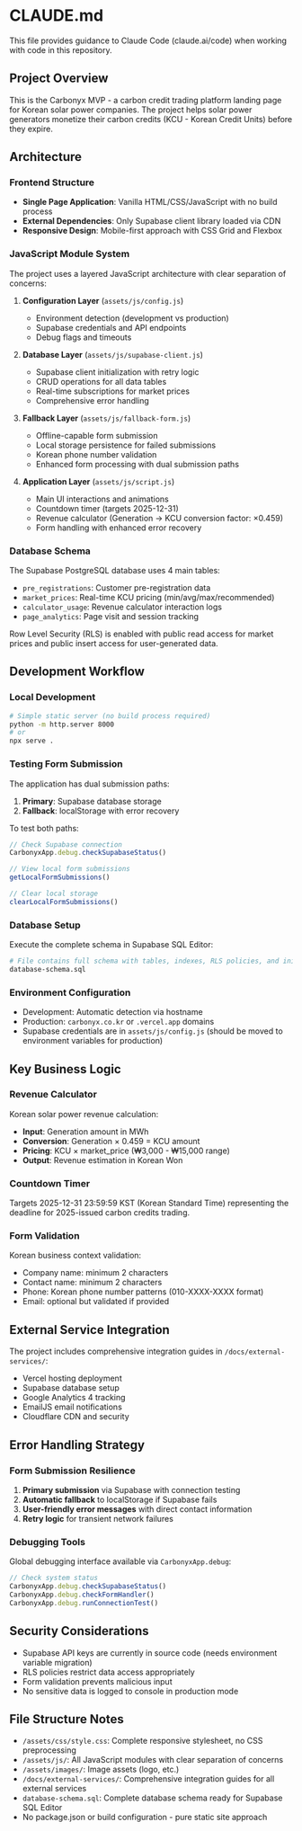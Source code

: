 # CLAUDE.md

This file provides guidance to Claude Code (claude.ai/code) when working with code in this repository.

## Project Overview

This is the Carbonyx MVP - a carbon credit trading platform landing page for Korean solar power companies. The project helps solar power generators monetize their carbon credits (KCU - Korean Credit Units) before they expire.

## Architecture

### Frontend Structure
- **Single Page Application**: Vanilla HTML/CSS/JavaScript with no build process
- **External Dependencies**: Only Supabase client library loaded via CDN
- **Responsive Design**: Mobile-first approach with CSS Grid and Flexbox

### JavaScript Module System
The project uses a layered JavaScript architecture with clear separation of concerns:

1. **Configuration Layer** (`assets/js/config.js`)
   - Environment detection (development vs production)
   - Supabase credentials and API endpoints
   - Debug flags and timeouts

2. **Database Layer** (`assets/js/supabase-client.js`)
   - Supabase client initialization with retry logic
   - CRUD operations for all data tables
   - Real-time subscriptions for market prices
   - Comprehensive error handling

3. **Fallback Layer** (`assets/js/fallback-form.js`)
   - Offline-capable form submission
   - Local storage persistence for failed submissions
   - Korean phone number validation
   - Enhanced form processing with dual submission paths

4. **Application Layer** (`assets/js/script.js`)
   - Main UI interactions and animations
   - Countdown timer (targets 2025-12-31)
   - Revenue calculator (Generation → KCU conversion factor: ×0.459)
   - Form handling with enhanced error recovery

### Database Schema
The Supabase PostgreSQL database uses 4 main tables:
- `pre_registrations`: Customer pre-registration data
- `market_prices`: Real-time KCU pricing (min/avg/max/recommended)
- `calculator_usage`: Revenue calculator interaction logs
- `page_analytics`: Page visit and session tracking

Row Level Security (RLS) is enabled with public read access for market prices and public insert access for user-generated data.

## Development Workflow

### Local Development
```bash
# Simple static server (no build process required)
python -m http.server 8000
# or
npx serve .
```

### Testing Form Submission
The application has dual submission paths:
1. **Primary**: Supabase database storage
2. **Fallback**: localStorage with error recovery

To test both paths:
```javascript
// Check Supabase connection
CarbonyxApp.debug.checkSupabaseStatus()

// View local form submissions
getLocalFormSubmissions()

// Clear local storage
clearLocalFormSubmissions()
```

### Database Setup
Execute the complete schema in Supabase SQL Editor:
```bash
# File contains full schema with tables, indexes, RLS policies, and initial data
database-schema.sql
```

### Environment Configuration
- Development: Automatic detection via hostname
- Production: `carbonyx.co.kr` or `.vercel.app` domains
- Supabase credentials are in `assets/js/config.js` (should be moved to environment variables for production)

## Key Business Logic

### Revenue Calculator
Korean solar power revenue calculation:
- **Input**: Generation amount in MWh
- **Conversion**: Generation × 0.459 = KCU amount
- **Pricing**: KCU × market_price (₩3,000 - ₩15,000 range)
- **Output**: Revenue estimation in Korean Won

### Countdown Timer
Targets 2025-12-31 23:59:59 KST (Korean Standard Time) representing the deadline for 2025-issued carbon credits trading.

### Form Validation
Korean business context validation:
- Company name: minimum 2 characters
- Contact name: minimum 2 characters
- Phone: Korean phone number patterns (010-XXXX-XXXX format)
- Email: optional but validated if provided

## External Service Integration

The project includes comprehensive integration guides in `/docs/external-services/`:
- Vercel hosting deployment
- Supabase database setup
- Google Analytics 4 tracking
- EmailJS email notifications
- Cloudflare CDN and security

## Error Handling Strategy

### Form Submission Resilience
1. **Primary submission** via Supabase with connection testing
2. **Automatic fallback** to localStorage if Supabase fails
3. **User-friendly error messages** with direct contact information
4. **Retry logic** for transient network failures

### Debugging Tools
Global debugging interface available via `CarbonyxApp.debug`:
```javascript
// Check system status
CarbonyxApp.debug.checkSupabaseStatus()
CarbonyxApp.debug.checkFormHandler()
CarbonyxApp.debug.runConnectionTest()
```

## Security Considerations

- Supabase API keys are currently in source code (needs environment variable migration)
- RLS policies restrict data access appropriately
- Form validation prevents malicious input
- No sensitive data is logged to console in production mode

## File Structure Notes

- `/assets/css/style.css`: Complete responsive stylesheet, no CSS preprocessing
- `/assets/js/`: All JavaScript modules with clear separation of concerns
- `/assets/images/`: Image assets (logo, etc.)
- `/docs/external-services/`: Comprehensive integration guides for all external services
- `database-schema.sql`: Complete database schema ready for Supabase SQL Editor
- No package.json or build configuration - pure static site approach